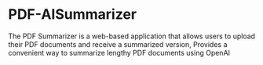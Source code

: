 # PDF-AISummarizer
The PDF Summarizer is a web-based application that allows users to upload their PDF documents and receive a summarized version, Provides a convenient way to summarize lengthy PDF documents using OpenAI
